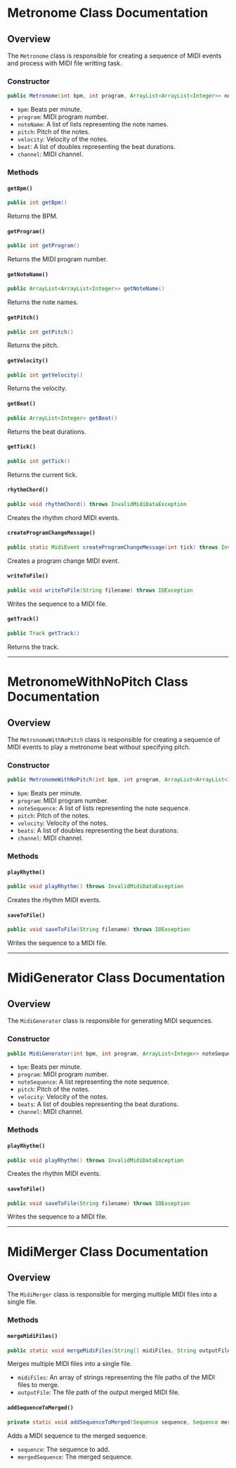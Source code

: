 
# Metronome Class Documentation

## Overview

The `Metronome` class is responsible for creating a sequence of MIDI events and process with MIDI file writting task.

### Constructor

```java
public Metronome(int bpm, int program, ArrayList<ArrayList<Integer>> noteName, int pitch, int velocity, ArrayList<Double> beat, int channel) throws InvalidMidiDataException, MidiUnavailableException
```

- `bpm`: Beats per minute.
- `program`: MIDI program number.
- `noteName`: A list of lists representing the note names.
- `pitch`: Pitch of the notes.
- `velocity`: Velocity of the notes.
- `beat`: A list of doubles representing the beat durations.
- `channel`: MIDI channel.

### Methods

#### `getBpm()`

```java
public int getBpm()
```

Returns the BPM.

#### `getProgram()`

```java
public int getProgram()
```

Returns the MIDI program number.

#### `getNoteName()`

```java
public ArrayList<ArrayList<Integer>> getNoteName()
```

Returns the note names.

#### `getPitch()`

```java
public int getPitch()
```

Returns the pitch.

#### `getVelocity()`

```java
public int getVelocity()
```

Returns the velocity.

#### `getBeat()`

```java
public ArrayList<Integer> getBeat()
```

Returns the beat durations.

#### `getTick()`

```java
public int getTick()
```

Returns the current tick.

#### `rhythmChord()`

```java
public void rhythmChord() throws InvalidMidiDataException
```

Creates the rhythm chord MIDI events.

#### `createProgramChangeMessage()`

```java
public static MidiEvent createProgramChangeMessage(int tick) throws InvalidMidiDataException
```

Creates a program change MIDI event.

#### `writeToFile()`

```java
public void writeToFile(String filename) throws IOException
```

Writes the sequence to a MIDI file.

#### `getTrack()`

```java
public Track getTrack()
```

Returns the track.

---

# MetronomeWithNoPitch Class Documentation

## Overview

The `MetronomeWithNoPitch` class is responsible for creating a sequence of MIDI events to play a metronome beat without specifying pitch.

### Constructor

```java
public MetronomeWithNoPitch(int bpm, int program, ArrayList<ArrayList<Integer>> noteSequence, int pitch, int velocity, ArrayList<Double> beats, int channel) throws InvalidMidiDataException, MidiUnavailableException
```

- `bpm`: Beats per minute.
- `program`: MIDI program number.
- `noteSequence`: A list of lists representing the note sequence.
- `pitch`: Pitch of the notes.
- `velocity`: Velocity of the notes.
- `beats`: A list of doubles representing the beat durations.
- `channel`: MIDI channel.

### Methods

#### `playRhythm()`

```java
public void playRhythm() throws InvalidMidiDataException
```

Creates the rhythm MIDI events.

#### `saveToFile()`

```java
public void saveToFile(String filename) throws IOException
```

Writes the sequence to a MIDI file.

---

# MidiGenerator Class Documentation

## Overview

The `MidiGenerator` class is responsible for generating MIDI sequences.

### Constructor

```java
public MidiGenerator(int bpm, int program, ArrayList<Integer> noteSequence, int pitch, int velocity, ArrayList<Double> beats, int channel) throws InvalidMidiDataException, MidiUnavailableException
```

- `bpm`: Beats per minute.
- `program`: MIDI program number.
- `noteSequence`: A list representing the note sequence.
- `pitch`: Pitch of the notes.
- `velocity`: Velocity of the notes.
- `beats`: A list of doubles representing the beat durations.
- `channel`: MIDI channel.

### Methods

#### `playRhythm()`

```java
public void playRhythm() throws InvalidMidiDataException
```

Creates the rhythm MIDI events.

#### `saveToFile()`

```java
public void saveToFile(String filename) throws IOException
```

Writes the sequence to a MIDI file.

---

# MidiMerger Class Documentation

## Overview

The `MidiMerger` class is responsible for merging multiple MIDI files into a single file.

### Methods

#### `mergeMidiFiles()`

```java
public static void mergeMidiFiles(String[] midiFiles, String outputFile) throws IOException, InvalidMidiDataException
```

Merges multiple MIDI files into a single file.

- `midiFiles`: An array of strings representing the file paths of the MIDI files to merge.
- `outputFile`: The file path of the output merged MIDI file.

#### `addSequenceToMerged()`

```java
private static void addSequenceToMerged(Sequence sequence, Sequence mergedSequence) throws InvalidMidiDataException
```

Adds a MIDI sequence to the merged sequence.

- `sequence`: The sequence to add.
- `mergedSequence`: The merged sequence.

